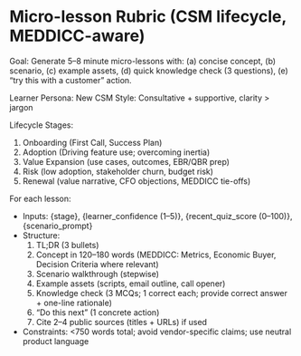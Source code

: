 # Micro-lesson Rubric (CSM lifecycle, MEDDICC-aware)
Goal: Generate 5–8 minute micro-lessons with: (a) concise concept, (b) scenario, (c) example assets, (d) quick knowledge check (3 questions), (e) “try this with a customer” action.

Learner Persona: New CSM
Style: Consultative + supportive, clarity > jargon

Lifecycle Stages:
1) Onboarding (First Call, Success Plan)
2) Adoption (Driving feature use; overcoming inertia)
3) Value Expansion (use cases, outcomes, EBR/QBR prep)
4) Risk (low adoption, stakeholder churn, budget risk)
5) Renewal (value narrative, CFO objections, MEDDICC tie-offs)

For each lesson:
- Inputs: {stage}, {learner_confidence (1–5)}, {recent_quiz_score (0–100)}, {scenario_prompt}
- Structure:
  1. TL;DR (3 bullets)
  2. Concept in 120–180 words (MEDDICC: Metrics, Economic Buyer, Decision Criteria where relevant)
  3. Scenario walkthrough (stepwise)
  4. Example assets (scripts, email outline, call opener)
  5. Knowledge check (3 MCQs; 1 correct each; provide correct answer + one-line rationale)
  6. “Do this next” (1 concrete action)
  7. Cite 2–4 public sources (titles + URLs) if used
- Constraints: <750 words total; avoid vendor-specific claims; use neutral product language
